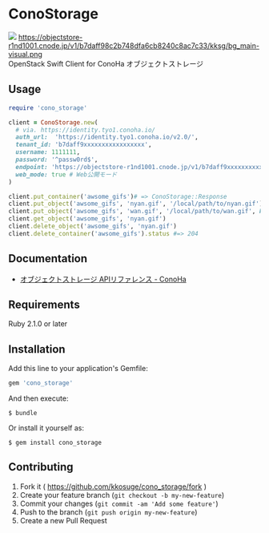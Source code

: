 # ConoStorage

[![](https://objectstore-r1nd1001.cnode.jp/v1/b7daff98c2b748dfa6cb8240c8ac7c33/kksg/bg_main-visual.png)](https://objectstore-r1nd1001.cnode.jp/v1/b7daff98c2b748dfa6cb8240c8ac7c33/kksg/bg_main-visual.png)
https://objectstore-r1nd1001.cnode.jp/v1/b7daff98c2b748dfa6cb8240c8ac7c33/kksg/bg_main-visual.png  
OpenStack Swift Client for ConoHa オブジェクトストレージ

## Usage

```ruby
require 'cono_storage'

client = ConoStorage.new(
  # via. https://identity.tyo1.conoha.io/
  auth_url:  'https://identity.tyo1.conoha.io/v2.0/',
  tenant_id: 'b7daff9xxxxxxxxxxxxxxxxx',
  username: 1111111,
  password: '^passw0rd$',
  endpoint: 'https://objectstore-r1nd1001.cnode.jp/v1/b7daff9xxxxxxxxxxxxxxxxx',
  web_mode: true # Web公開モード
)

client.put_container('awsome_gifs')# => ConoStorage::Response
client.put_object('awsome_gifs', 'nyan.gif', '/local/path/to/nyan.gif').url #=> "https://objectstore-...cnode.jp/.../awsome_gifs/nyan.gif"
client.put_object('awsome_gifs', 'wan.gif', '/local/path/to/wan.gif', headers: { 'X-Delete-At' => "1170774000" } ) # Custom Headers
client.get_object('awsome_gifs', 'nyan.gif')
client.delete_object('awsome_gifs', 'nyan.gif')
client.delete_container('awsome_gifs').status #=> 204
```

## Documentation

- [オブジェクトストレージ APIリファレンス - ConoHa](https://www.conoha.jp/docs/)

## Requirements

Ruby 2.1.0 or later

## Installation

Add this line to your application's Gemfile:

```ruby
gem 'cono_storage'
```

And then execute:

    $ bundle

Or install it yourself as:

    $ gem install cono_storage

## Contributing

1. Fork it ( https://github.com/kkosuge/cono_storage/fork )
2. Create your feature branch (`git checkout -b my-new-feature`)
3. Commit your changes (`git commit -am 'Add some feature'`)
4. Push to the branch (`git push origin my-new-feature`)
5. Create a new Pull Request
